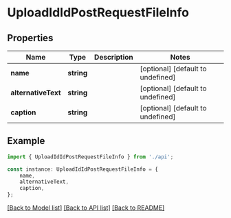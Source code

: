 # UploadIdIdPostRequestFileInfo


## Properties

Name | Type | Description | Notes
------------ | ------------- | ------------- | -------------
**name** | **string** |  | [optional] [default to undefined]
**alternativeText** | **string** |  | [optional] [default to undefined]
**caption** | **string** |  | [optional] [default to undefined]

## Example

```typescript
import { UploadIdIdPostRequestFileInfo } from './api';

const instance: UploadIdIdPostRequestFileInfo = {
    name,
    alternativeText,
    caption,
};
```

[[Back to Model list]](../README.md#documentation-for-models) [[Back to API list]](../README.md#documentation-for-api-endpoints) [[Back to README]](../README.md)
